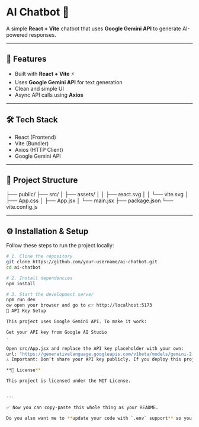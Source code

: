 # AI Chatbot 🤖

A simple **React + Vite** chatbot that uses **Google Gemini API** to generate AI-powered responses.

---

## 🚀 Features
- Built with **React + Vite** ⚡  
- Uses **Google Gemini API** for text generation  
- Clean and simple UI  
- Async API calls using **Axios**  

---

## 🛠️ Tech Stack
- React (Frontend)  
- Vite (Bundler)  
- Axios (HTTP Client)  
- Google Gemini API  

---

## 📂 Project Structure
├── public/
├── src/
│ ├── assets/
│ │ ├── react.svg
│ │ └── vite.svg
│ ├── App.css
│ ├── App.jsx
│ └── main.jsx
├── package.json
└── vite.config.js

---

## ⚙️ Installation & Setup

Follow these steps to run the project locally:

```bash
# 1. Clone the repository
git clone https://github.com/your-username/ai-chatbot.git
cd ai-chatbot

# 2. Install dependencies
npm install

# 3. Start the development server
npm run dev
ow open your browser and go to 👉 http://localhost:5173
🔑 API Key Setup

This project uses Google Gemini API. To make it work:

Get your API key from Google AI Studio
.

Open src/App.jsx and replace the API key placeholder with your own:
url: "https://generativelanguage.googleapis.com/v1beta/models/gemini-2.0-flash:generateContent?key=YOUR_API_KEY"
⚠️ Important: Don’t share your API key publicly. If you deploy this project, move the key into an .env file.

**📜 License**

This project is licensed under the MIT License.


---

✅ Now you can copy-paste this whole thing as your README.  

Do you also want me to **update your code with `.env` support** so you can safely push it to GitHub without exposing your API key?


